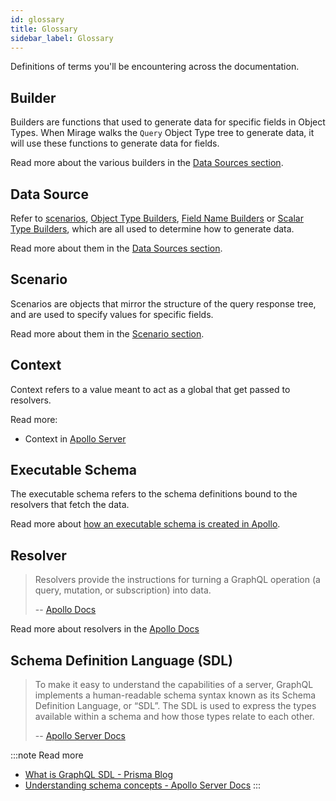 ```yaml
---
id: glossary
title: Glossary
sidebar_label: Glossary
---
```


Definitions of terms you'll be encountering across the documentation.

## Builder

Builders are functions that used to generate data for specific fields in Object Types. When Mirage walks the `Query` Object Type tree to generate data, it will use these functions to generate data for fields.

Read more about the various builders in the [Data Sources section](/graphql-mirage/docs/data-sources).

## Data Source

Refer to [scenarios](/graphql-mirage/docs/scenarios), [Object Type Builders](/graphql-mirage/docs/object-type-builders), [Field Name Builders](field-name-builders) or [Scalar Type Builders](/graphql-mirage/docs/scalar-type-builders), which are all used to determine how to generate data.

Read more about them in the [Data Sources section](/graphql-mirage/docs/data-sources).

## Scenario

Scenarios are objects that mirror the structure of the query response tree, and are used to specify values for specific fields.

Read more about them in the [Scenario section](/graphql-mirage/docs/scenarios).

## Context

Context refers to a value meant to act as a global that get passed to resolvers.

Read more:

- Context in [Apollo Server](https://www.apollographql.com/docs/apollo-server/essentials/data.html#context)

## Executable Schema

The executable schema refers to the schema definitions bound to the resolvers that fetch the data.

Read more about [how an executable schema is created in Apollo](https://www.apollographql.com/docs/graphql-tools/generate-schema.html#makeExecutableSchema).

## Resolver

> Resolvers provide the instructions for turning a GraphQL operation (a query, mutation, or subscription) into data.
>
> -- [Apollo Docs](https://www.apollographql.com/docs/tutorial/resolvers.html#resolver-api)

Read more about resolvers in the [Apollo Docs](https://www.apollographql.com/docs/tutorial/resolvers.html#resolver-api)

## Schema Definition Language (SDL)

> To make it easy to understand the capabilities of a server, GraphQL implements a human-readable schema syntax known as its Schema Definition Language, or “SDL”. The SDL is used to express the types available within a schema and how those types relate to each other.
>
> -- [Apollo Server Docs](https://www.apollographql.com/docs/apollo-server/essentials/schema.html#sdl)

:::note Read more
* [What is GraphQL SDL - Prisma Blog](https://www.prisma.io/blog/graphql-sdl-schema-definition-language-6755bcb9ce51)
* [Understanding schema concepts - Apollo Server Docs](https://www.apollographql.com/docs/apollo-server/essentials/schema.html#sdl)
:::
